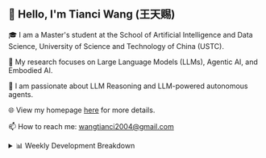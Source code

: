 ## 👋 Hello, I'm Tianci Wang (王天赐)

🎓 I am a Master's student at the School of Artificial Intelligence and Data Science, University of Science and Technology of China (USTC).

🔬 My research focuses on Large Language Models (LLMs), Agentic AI, and Embodied AI.

🚀 I am passionate about LLM Reasoning and LLM-powered autonomous agents.

🌐 View my homepage [here](https://wangtianci2004.github.io/) for more details.

📫 How to reach me: <u>wangtianci2004@gmail.com</u>

<details><summary>📊 Weekly Development Breakdown</summary>

<!--START_SECTION:waka-->

```txt
From: 22 October 2025 - To: 29 October 2025

Total Time: 2 hrs 6 mins

Python       1 hr 27 mins    █████████████████▒░░░░░░░   69.34 %
Markdown     24 mins         ████▓░░░░░░░░░░░░░░░░░░░░   19.13 %
JSON         10 mins         ██░░░░░░░░░░░░░░░░░░░░░░░   08.43 %
Text         3 mins          ▓░░░░░░░░░░░░░░░░░░░░░░░░   02.98 %
TypeScript   0 secs          ░░░░░░░░░░░░░░░░░░░░░░░░░   00.10 %
```

<!--END_SECTION:waka-->

[![wakatime](https://wakatime.com/badge/user/54af4cb9-c7c9-4b40-a587-a7cd4efedd23.svg)](https://wakatime.com/@54af4cb9-c7c9-4b40-a587-a7cd4efedd23)
